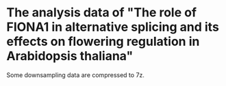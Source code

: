 # The analysis data of "The role of FIONA1 in alternative splicing and its effects on flowering regulation in Arabidopsis thaliana"
Some downsampling data are compressed to 7z.

